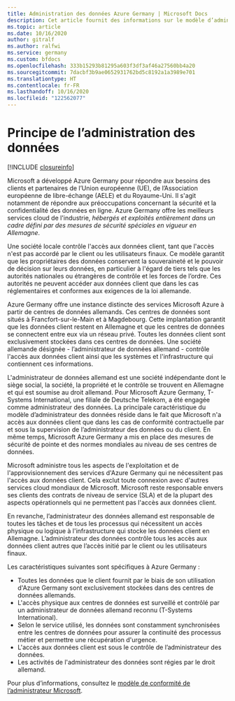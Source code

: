 ```yaml
---
title: Administration des données Azure Germany | Microsoft Docs
description: Cet article fournit des informations sur le modèle d’administration des données. Vous trouverez également des liens pertinents.
ms.topic: article
ms.date: 10/16/2020
author: gitralf
ms.author: ralfwi
ms.service: germany
ms.custom: bfdocs
ms.openlocfilehash: 333b15293b81295a603f3df3af46a27560bb4a20
ms.sourcegitcommit: 7dacbf3b9ae0652931762bd5c8192a1a3989e701
ms.translationtype: HT
ms.contentlocale: fr-FR
ms.lasthandoff: 10/16/2020
ms.locfileid: "122562077"
---
```

# <a name="data-trustee-principle"></a>Principe de l’administration des données

[!INCLUDE [closureinfo](../../includes/germany-closure-info.md)]

Microsoft a développé Azure Germany pour répondre aux besoins des clients et partenaires de l’Union européenne (UE), de l’Association européenne de libre-échange (AELE) et du Royaume-Uni. Il s'agit notamment de répondre aux préoccupations concernant la sécurité et la confidentialité des données en ligne. Azure Germany offre les meilleurs services cloud de l'industrie, *hébergés et exploités entièrement dans un cadre défini par des mesures de sécurité spéciales en vigueur en Allemagne*.

Une société locale contrôle l'accès aux données client, tant que l'accès n'est pas accordé par le client ou les utilisateurs finaux. Ce modèle garantit que les propriétaires des données conservent la souveraineté et le pouvoir de décision sur leurs données, en particulier à l'égard de tiers tels que les autorités nationales ou étrangères de contrôle et les forces de l’ordre. Ces autorités ne peuvent accéder aux données client que dans les cas réglementaires et conformes aux exigences de la loi allemande.

Azure Germany offre une instance distincte des services Microsoft Azure à partir de centres de données allemands. Ces centres de données sont situés à Francfort-sur-le-Main et à Magdebourg. Cette implantation garantit que les données client restent en Allemagne et que les centres de données se connectent entre eux via un réseau privé. Toutes les données client sont exclusivement stockées dans ces centres de données. Une société allemande désignée - l’administrateur de données allemand - contrôle l'accès aux données client ainsi que les systèmes et l'infrastructure qui contiennent ces informations. 

L'administrateur de données allemand est une société indépendante dont le siège social, la société, la propriété et le contrôle se trouvent en Allemagne et qui est soumise au droit allemand. Pour Microsoft Azure Germany, T-Systems International, une filiale de Deutsche Telekom, a été engagée comme administrateur des données. La principale caractéristique du modèle d’administrateur des données réside dans le fait que Microsoft n'a accès aux données client que dans les cas de conformité contractuelle par et sous la supervision de l’administrateur des données ou du client. En même temps, Microsoft Azure Germany a mis en place des mesures de sécurité de pointe et des normes mondiales au niveau de ses centres de données.

Microsoft administre tous les aspects de l'exploitation et de l'approvisionnement des services d'Azure Germany qui ne nécessitent pas l'accès aux données client. Cela exclut toute connexion avec d'autres services cloud mondiaux de Microsoft. Microsoft reste responsable envers ses clients des contrats de niveau de service (SLA) et de la plupart des aspects opérationnels qui ne permettent pas l'accès aux données client.

En revanche, l’administrateur des données allemand est responsable de toutes les tâches et de tous les processus qui nécessitent un accès physique ou logique à l'infrastructure qui stocke les données client en Allemagne. L’administrateur des données contrôle tous les accès aux données client autres que l’accès initié par le client ou les utilisateurs finaux. 

Les caractéristiques suivantes sont spécifiques à Azure Germany :

* Toutes les données que le client fournit par le biais de son utilisation d'Azure Germany sont exclusivement stockées dans des centres de données allemands.
* L'accès physique aux centres de données est surveillé et contrôlé par un administrateur de données allemand reconnu (T-Systems International).
* Selon le service utilisé, les données sont constamment synchronisées entre les centres de données pour assurer la continuité des processus métier et permettre une récupération d'urgence.
* L'accès aux données client est sous le contrôle de l’administrateur des données.
* Les activités de l'administrateur des données sont régies par le droit allemand.

Pour plus d’informations, consultez le [modèle de conformité de l’administrateur Microsoft](https://gallery.technet.microsoft.com/Cloud-Germany-Compliance-4161d8df).

